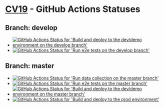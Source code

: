 # **[CV19](./)** - GitHub Actions Statuses
<style>
  h1.title {
    font-size: 40px;
    font-style: normal;
  }
  p.tagline {
    padding-top: 0;
  }
</style>
## Branch: **develop**

* [![GitHub Actions Status for 'Build and deploy to the dev/demo environment on the develop branch'](https://github.com/TISTATechnologies/cv19/workflows/Build%20and%20deploy%20[dev/demo]/badge.svg?branch=develop)](https://github.com/TISTATechnologies/cv19/actions?query=workflow%3A%22Build+and+deploy+%5Bdev%2Fdemo%5D%22+branch%3Adevelop)
* [![GitHub Actions Status for 'Run e2e tests on the develop branch'](https://github.com/TISTATechnologies/cv19/workflows/Run%20e2e%20tests/badge.svg?branch=develop)](https://github.com/TISTATechnologies/cv19/actions?query=workflow%3A%22Run+e2e+tests%22+branch%3Adevelop)

## Branch: **master**

* [![GitHub Actions Status for 'Run data collection on the master branch'](https://github.com/TISTATechnologies/cv19/workflows/Run%20data%20collection/badge.svg?branch=master)](https://github.com/TISTATechnologies/cv19/actions?query=workflow%3A%22Run+data+collection%22+branch%3Amaster)
* [![GitHub Actions Status for 'Run e2e tests on the master branch'](https://github.com/TISTATechnologies/cv19/workflows/Run%20e2e%20tests/badge.svg?branch=master)](https://github.com/TISTATechnologies/cv19/actions?query=workflow%3A%22Run+e2e+tests%22+branch%3Amaster)
* [![GitHub Actions Status for 'Build and deploy to the dev/demo environment on the master branch'](https://github.com/TISTATechnologies/cv19/workflows/Build%20and%20deploy%20[dev/demo]/badge.svg?branch=master)](https://github.com/TISTATechnologies/cv19/actions?query=workflow%3A%22Build+and+deploy+%5Bdev%2Fdemo%5D%22+branch%3Amaster)
* [![GitHub Actions Status for 'Build and deploy to the prod environment'](https://github.com/TISTATechnologies/cv19/workflows/Build%20and%20deploy%20[prod]/badge.svg)](https://github.com/TISTATechnologies/cv19/actions?query=workflow%3A%22Build+and+deploy+%5Bprod%5D%22)
